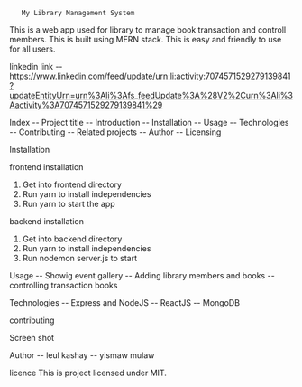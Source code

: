        My Library Management System
       
This is a web app used for library to manage book transaction and controll members. This is built using MERN stack. This is easy and friendly to use for all users.

   linkedin link --https://www.linkedin.com/feed/update/urn:li:activity:7074571529279139841?updateEntityUrn=urn%3Ali%3Afs_feedUpdate%3A%28V2%2Curn%3Ali%3Aactivity%3A7074571529279139841%29

Index
  -- Project title
  -- Introduction
  -- Installation
  -- Usage
  -- Technologies
  -- Contributing
  -- Related projects
  -- Author
  -- Licensing
  
Installation

frontend installation
1. Get into frontend directory
2. Run yarn to install independencies
3. Run yarn to start the app

backend installation
1. Get into backend directory
2. Run yarn to install independencies
3. Run nodemon server.js to start


Usage
   -- Showig event gallery
   -- Adding library members and books
   -- controlling transaction books
   
Technologies
   -- Express and NodeJS
   -- ReactJS
   -- MongoDB
   
contributing

Screen shot

Author
  -- leul kashay
  -- yismaw mulaw

licence
This is project licensed under MIT.
